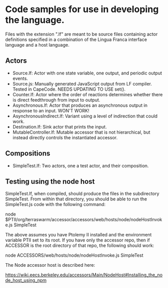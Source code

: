 # Code samples for use in developing the language.

Files with the extension ".lf" are meant to be source files containing actor
definitions specified in a combination of the Lingua Franca interface language
and a host language.

## Actors
 * Source.lf: Actor with one state variable, one output, and periodic output events.
 * Source.js: Manually generated JavaScript output from LF compiler. Tested in CapeCode. NEEDS UPDATING TO USE set().
 * Counter.lf: Actor where the order of reactions determines whether there is direct feedthrough from input to output.
 * Asynchronous.lf: Actor that produces an asynchronous output in response to an input. WON'T WORK!
 * AsynchronousIndirect.lf: Variant using a level of indirection that could work.
 * Destination.lf: Sink actor that prints the input.
 * MutableController.lf: Mutable accessor that is not hierarchical, but instead directly controls the instantiated accessor.
 
## Compositions
 * SimpleTest.lf: Two actors, one a test actor, and their composition.

## Testing using the node host

SimpleTest.lf, when compiled, should produce the files in the subdirectory SimpleTest.
From within that directory, you should be able to run the SimpleTest.js code with the following command:
  
node $PTII/org/terraswarm/accessor/accessors/web/hosts/node/nodeHostInvoke.js SimpleTest

The above assumes you have Ptolemy II installed and the environment variable PTII set to its root.
If you have only the accessor repo, then if ACCESSOR is the root directory of that repo, the following should work:

node ACCESSORS/web/hosts/node/nodeHostInvoke.js SimpleTest

The Node accessor host is described here:

https://wiki.eecs.berkeley.edu/accessors/Main/NodeHost#Installing_the_node_host_using_npm
